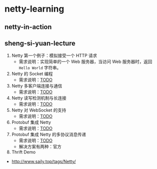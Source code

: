 # netty-learning

## netty-in-action

## sheng-si-yuan-lecture

1. Netty 第一个例子：模拟接受一个 HTTP 请求
	* 需求说明：实现简单的一个 Web 服务器，当访问 Web 服务器时，返回 `Hello World` 字符串。 
2. Netty 的 Socket 编程
	* 需求说明：[TODO]()
3. Netty 多客户端连接与通信
	* 需求说明：[TODO]()
4. Netty 读写检测机制与长连接
	* 需求说明：[TODO]()
5. Netty 对 WebSocket 的支持
	* 需求说明：[TODO]()
6. Protobuf 集成 Netty
	* 需求说明：[TODO]() 
7. Protobuf 集成 Netty 的多协议消息传递
	* 需求说明：[TODO]() 
	* 解决方案有两种：官方
8. Thrift Demo

* http://www.saily.top/tags/Netty/